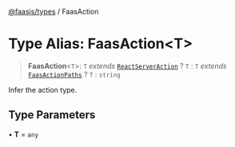 [@faasjs/types](../README.md) / FaasAction

# Type Alias: FaasAction\<T\>

> **FaasAction**\<`T`\>: `T` *extends* [`ReactServerAction`](ReactServerAction.md) ? `T` : `T` *extends* [`FaasActionPaths`](FaasActionPaths.md) ? `T` : `string`

Infer the action type.

## Type Parameters

• **T** = `any`
